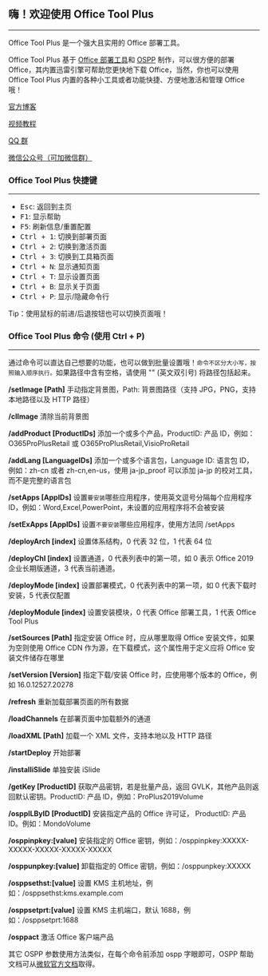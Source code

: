 ## 嗨！欢迎使用 Office Tool Plus

---

Office Tool Plus 是一个强大且实用的 Office 部署工具。

Office Tool Plus 基于 [Office 部署工具](https://aka.ms/ODT)和 [OSPP](https://docs.microsoft.com/en-us/DeployOffice/vlactivation/tools-to-manage-volume-activation-of-office) 制作，可以很方便的部署 Office，其内置迅雷引擎可帮助您更快地下载 Office，当然，你也可以使用 Office Tool Plus 内置的各种小工具或者功能快捷、方便地激活和管理 Office 哦！

[官方博客](https://www.coolhub.top/)

[视频教程](https://space.bilibili.com/23627347)

[QQ 群](https://otp.landian.vip/zh-cn/#about)

[微信公众号（可加微信群）](https://otp.landian.vip/grouplink/wechat.html)

### Office Tool Plus 快捷键

---

- <kbd>Esc</kbd>: 返回到主页
- <kbd>F1</kbd>: 显示帮助
- <kbd>F5</kbd>: 刷新信息/重置配置
- <kbd>Ctrl + 1</kbd>: 切换到部署页面
- <kbd>Ctrl + 2</kbd>: 切换到激活页面
- <kbd>Ctrl + 3</kbd>: 切换到工具箱页面
- <kbd>Ctrl + N</kbd>: 显示通知页面
- <kbd>Ctrl + T</kbd>: 显示设置页面
- <kbd>Ctrl + B</kbd>: 显示关于页面
- <kbd>Ctrl + P</kbd>: 显示/隐藏命令行

Tip：使用鼠标的前进/后退按钮也可以切换页面哦！

### Office Tool Plus 命令 (使用 Ctrl + P)

---

通过命令可以直达自己想要的功能，也可以做到批量设置哦！`命令不区分大小写，按照输入顺序执行。`如果路径中含有空格，请使用 "" (英文双引号) 将路径包括起来。

**/setImage [Path]** 手动指定背景图，Path: 背景图路径（支持 JPG，PNG，支持本地路径以及 HTTP 路径）

**/clImage** 清除当前背景图

**/addProduct [ProductIDs]** 添加一个或多个产品，ProductID: 产品 ID，例如：O365ProPlusRetail 或 O365ProPlusRetail,VisioProRetail

**/addLang [LanguageIDs]** 添加一个或多个语言包，Language ID: 语言包 ID，例如：zh-cn 或者 zh-cn,en-us，使用 ja-jp_proof 可以添加 ja-jp 的校对工具，而不是完整的语言包

**/setApps [AppIDs]** 设置`要安装`哪些应用程序，使用英文逗号分隔每个应用程序 ID，例如：Word,Excel,PowerPoint，未设置的应用程序将不会被安装

**/setExApps [AppIDs]** 设置`不要安装`哪些应用程序，使用方法同 /setApps

**/deployArch [index]** 设置体系结构，0 代表 32 位，1 代表 64 位

**/deployChl [index]** 设置通道，0 代表列表中的第一项，如 0 表示 Office 2019 企业长期版通道，3 代表当前通道。

**/deployMode [index]** 设置部署模式，0 代表列表中的第一项，如 0 代表下载时安装，5 代表仅配置

**/deployModule [index]** 设置安装模块，0 代表 Office 部署工具，1 代表 Office Tool Plus

**/setSources [Path]** 指定安装 Office 时，应从哪里取得 Office 安装文件，如果为空则使用 Office CDN 作为源，在下载模式，这个属性用于定义应将 Office 安装文件储存在哪里

**/setVersion [Version]** 指定下载/安装 Office 时，应使用哪个版本的 Office，例如 16.0.12527.20278

**/refresh** 重新加载部署页面的所有数据

**/loadChannels** 在部署页面中加载额外的通道

**/loadXML [Path]** 加载一个 XML 文件，支持本地以及 HTTP 路径

**/startDeploy** 开始部署

**/installiSlide** 单独安装 iSlide

**/getKey [ProductID]** 获取产品密钥，若是批量产品，返回 GVLK，其他产品则返回默认密钥。ProductID: 产品 ID，例如：ProPlus2019Volume

**/osppILByID [ProductID]** 安装指定产品的 Office 许可证， ProductID: 产品 ID。例如：MondoVolume

**/osppinpkey:[value]** 安装指定的 Office 密钥，例如：/osppinpkey:XXXXX-XXXXX-XXXXX-XXXXX-XXXXX

**/osppunpkey:[value]** 卸载指定的 Office 密钥，例如：/osppunpkey:XXXXX

**/osppsethst:[value]** 设置 KMS 主机地址，例如：/osppsethst:kms.example.com

**/osppsetprt:[value]** 设置 KMS 主机端口，默认 1688，例如：/osppsetprt:1688

**/osppact** 激活 Office 客户端产品

其它 OSPP 参数使用方法类似，在每个命令前添加 ospp 字眼即可，OSPP 帮助文档可从[微软官方文档](https://docs.microsoft.com/zh-cn/deployoffice/vlactivation/tools-to-manage-volume-activation-of-office)取得。
